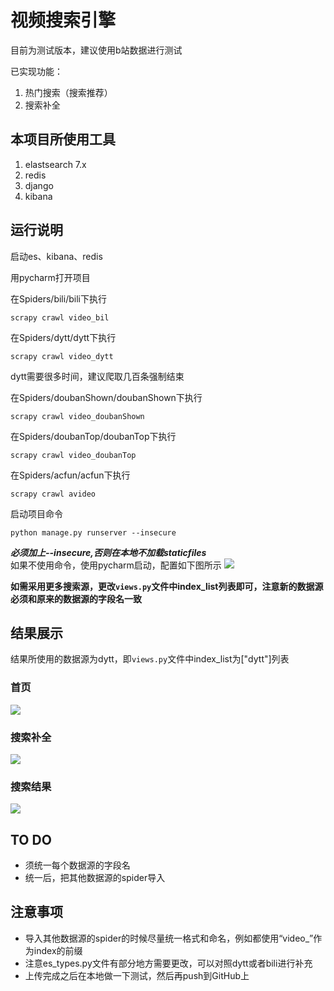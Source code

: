 #  视频搜索引擎
目前为测试版本，建议使用b站数据进行测试

已实现功能：
1. 热门搜索（搜索推荐）
2. 搜索补全  


## 本项目所使用工具
1. elastsearch 7.x
2. redis
3. django
4. kibana

## 运行说明
启动es、kibana、redis

用pycharm打开项目

在Spiders/bili/bili下执行  
```
scrapy crawl video_bil
```  
在Spiders/dytt/dytt下执行   
```
scrapy crawl video_dytt
```    
dytt需要很多时间，建议爬取几百条强制结束

在Spiders/doubanShown/doubanShown下执行  
```
scrapy crawl video_doubanShown
```  
在Spiders/doubanTop/doubanTop下执行  
```
scrapy crawl video_doubanTop
```  
在Spiders/acfun/acfun下执行  
```
scrapy crawl avideo
```

启动项目命令
```base
python manage.py runserver --insecure
```
***必须加上--insecure,否则在本地不加载staticfiles***  
如果不使用命令，使用pycharm启动，配置如下图所示
![](https://res.cloudinary.com/emmith/image/upload/v1623761143/marldown/pycharm-setting_bsoyg0.png)


**如需采用更多搜索源，更改```views.py```文件中index_list列表即可，注意新的数据源必须和原来的数据源的字段名一致**

## 结果展示
结果所使用的数据源为dytt，即```views.py```文件中index_list为["dytt"]列表
### 首页
![](https://res.cloudinary.com/emmith/image/upload/v1623244073/marldown/%E9%A6%96%E9%A1%B5_l4qoi3.png)

### 搜索补全
![](https://res.cloudinary.com/emmith/image/upload/v1623244185/marldown/%E6%90%9C%E7%B4%A2%E8%A1%A5%E5%85%A8_oo5oh7.png)

### 搜索结果
![](https://res.cloudinary.com/emmith/image/upload/v1623244299/marldown/%E6%90%9C%E7%B4%A2%E7%BB%93%E6%9E%9C_i0k3it.png)

## TO DO
* 须统一每个数据源的字段名
* 统一后，把其他数据源的spider导入

## 注意事项

* 导入其他数据源的spider的时候尽量统一格式和命名，例如都使用“video_”作为index的前缀
* 注意es_types.py文件有部分地方需要更改，可以对照dytt或者bili进行补充
* 上传完成之后在本地做一下测试，然后再push到GitHub上